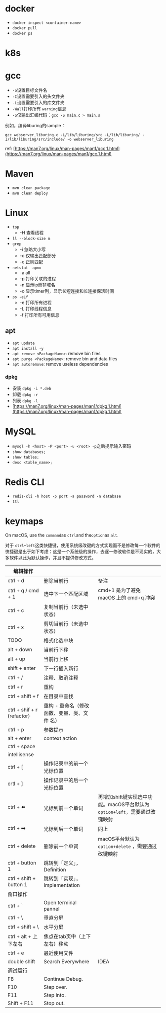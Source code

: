 # docker
- `docker inspect <container-name>`
- `docker pull`
- `docker ps`



# k8s


# gcc


- `-o`设置目标文件名
- `-I`设置需要引入的头文件夹
- `-L`设置需要引入的库文件夹
- `-Wall`打印所有 `warning`信息
- `-S`仅输出汇编代码：`gcc -S main.c > main.s`



例如，编译liburing的sample：
```shell
gcc webserver_liburing.c -L/lib/liburing/src -L/lib/liburing/ -I/lib/liburing/src/include/ -o webserver_liburing
```


ref: [https://man7.org/linux/man-pages/man1/gcc.1.html](https://man7.org/linux/man-pages/man1/gcc.1.html)


# Maven

- `mvn clean package`
- `mvn clean deploy`



# Linux


- `top`
   - -H 查看线程
- `ll --block-size m`
- `grep`
   - -i 忽略大小写
   - -o 仅输出匹配部分
   - -e 正则匹配
- `netstat -apno`
   - -a all
   - -p 打印关联的进程
   - -n 显示ip而非域名
   - -o 显示timer列，显示长短连接和长连接保活时间
- `ps -eLf`
   - -e 打印所有进程
   - -L 打印线程信息
   - -f 打印所有可用信息



## apt

- `apt update`
- `apt install -y`
- `apt remove <PackageName>`: remove bin files
- `apt purge <PackageName>`: remove bin and data files
- `apt autoremove`: remove useless dependencies



### dpkg

- 安装 `dpkg -i *.deb`
- 卸载 `dpkg -r`
- 列表 `dpkg -l`
- [https://man7.org/linux/man-pages/man1/dpkg.1.html](https://man7.org/linux/man-pages/man1/dpkg.1.html)



# MySQL

- `mysql -h <host> -P <port> -u <root> -p`之后提示输入密码
- `show databases;`
- `show tables;`
- `desc <table_name>;`



# Redis CLI

- `redis-cli -h host -p port -a password -n database`
- `ttl`



# keymaps


On macOS, use the `command`as `ctrl`and the`option`as `alt`.


对于 `ctrl+left`这类快捷键，使用系统级改键的方式实现而不是修改每一个软件的快捷键是出于如下考虑：这是一个系统级的操作，去逐一修改软件是不现实的，大多软件以此为默认操作，并且不提供修改方式。



| 编辑操作 |  |  |
| --- | --- | --- |
| ctrl + d | 删除当前行 | 备注 |
| ctrl + q / cmd + 1 | 选中下一个匹配区域 | cmd+1 是为了避免 macOS 上的 cmd+q 冲突 |
| ctrl + c | 复制当前行（未选中状态） |  |
| ctrl + x | 剪切当前行（未选中状态） |  |
| TODO | 格式化选中块 |  |
| alt + down | 当前行下移 |  |
| alt + up | 当前行上移 |  |
| shift + enter | 下一行插入新行 |  |
| ctrl + / | 注释、取消注释 |  |
| ctrl + r | 重构 |  |
| ctrl + shift + f | 在目录中查找 |  |
| ctrl + shif + r (refactor) | 重构 - 重命名（修改 函数、变量、类、文件 名） |  |
| ctrl + p | 参数提示 |  |
| alt + enter | context action |  |
| ctrl + space
 | intellisense |  |
| ctrl + [ | 操作记录中的前一个光标位置 |  |
| crtl + ] | 操作记录中的后一个光标位置 |  |
| ctrl + ⬅️ | 光标到前一个单词 | 再增加shift键实现选中功能。macOS平台默认为 `option+left`，需要通过改键映射 |
| ctrl + ➡️ | 光标到后一个单词 | 同上 |
| ctrl + delete | 删除前一个单词 | macOS平台默认为 `option+delete` ，需要通过改键映射 |
| ctrl + button 1 | 跳转到「定义」，Definition |  |
| ctrl + shift + button 1 | 跳转到「实现」，Implementation |  |
| 窗口操作 |  |  |
| ctrl + ` | Open terminal pannel |  |
| ctrl + \ | 垂直分屏 |  |
| ctrl + shift + \ | 水平分屏 |  |
| ctrl + alt + 上下左右 | 焦点在tab页中（上下左右）移动 |  |
| ctrl + e | 最近使用文件 |  |
| double shift | Search Everywhere | IDEA |
| 调试运行 |  |  |
| F8 | Continue Debug. |  |
| F10 | Step over. |  |
| F11 | Step into. |  |
| Shift + F11 | Stop out. |  |



